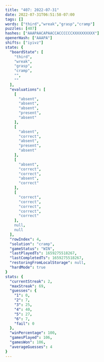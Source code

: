 ```yaml
---
title: "407: 2022-07-31"
date: 2022-07-31T06:51:58-07:00
tags: []
words: ["third","wreak","grasp","cramp"]
puzzles: [407]
hashes: ["AAAPAACAPAACCACCCCCCXXXXXXXXXX"]
openerHash: ["AAAPA"]
shifts: ["iyivz"]
state: {
  "boardState": [
    "third",
    "wreak",
    "grasp",
    "cramp",
    "",
    ""
  ],
  "evaluations": [
    [
      "absent",
      "absent",
      "absent",
      "present",
      "absent"
    ],
    [
      "absent",
      "correct",
      "absent",
      "present",
      "absent"
    ],
    [
      "absent",
      "correct",
      "correct",
      "absent",
      "correct"
    ],
    [
      "correct",
      "correct",
      "correct",
      "correct",
      "correct"
    ],
    null,
    null
  ],
  "rowIndex": 4,
  "solution": "cramp",
  "gameStatus": "WIN",
  "lastPlayedTs": 1659275518267,
  "lastCompletedTs": 1659275518267,
  "restoringFromLocalStorage": null,
  "hardMode": true
}
stats: {
  "currentStreak": 2,
  "maxStreak": 69,
  "guesses": {
    "1": 0,
    "2": 7,
    "3": 25,
    "4": 40,
    "5": 27,
    "6": 7,
    "fail": 0
  },
  "winPercentage": 100,
  "gamesPlayed": 106,
  "gamesWon": 106,
  "averageGuesses": 4
}
---
```


<!-- more -->
